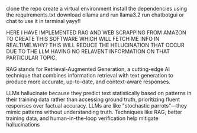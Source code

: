 clone the repo
create a virtual environment
install the dependencies using the requirements.txt
download ollama and run llama3.2
run chatbotgui or chat to use it in terminal
yayy!!

HERE I HAVE IMPLEMENTED RAG AND WEB SCRAPPING FROM AMAZON TO CREATE THIS SOFTWARE WHICH WILL FETCH ME INFO IN REALTIME.WHY? THIS WILL REDUCE THE HELUCINATION THAT OCCUR DUE TO THE LLM HAVING NO RELAVENT INFORMATION ON THAT PARTICULAR TOPIC.

RAG stands for Retrieval-Augmented Generation, a cutting-edge AI technique that combines information retrieval with text generation to produce more accurate, up-to-date, and context-aware responses.

LLMs hallucinate because they predict text statistically based on patterns in their training data rather than accessing ground truth, prioritizing fluent responses over factual accuracy. LLMs are like "stochastic parrots"—they mimic patterns without understanding truth. Techniques like RAG, better training data, and human-in-the-loop verification help mitigate hallucinations

